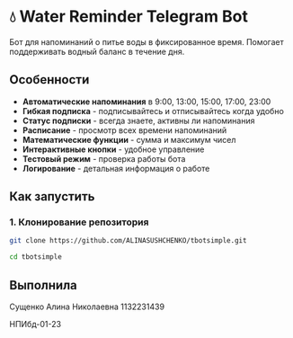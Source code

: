 # 💧 Water Reminder Telegram Bot

Бот для напоминаний о питье воды в фиксированное время. Помогает поддерживать водный баланс в течение дня.

## Особенности

- **Автоматические напоминания** в 9:00, 13:00, 15:00, 17:00, 23:00
- **Гибкая подписка** - подписывайтесь и отписывайтесь когда удобно
- **Статус подписки** - всегда знаете, активны ли напоминания
- **Расписание** - просмотр всех времени напоминаний
- **Математические функции** - сумма и максимум чисел
- **Интерактивные кнопки** - удобное управление
- **Тестовый режим** - проверка работы бота
- **Логирование** - детальная информация о работе

## Как запустить

### 1. Клонирование репозитория

```bash
git clone https://github.com/ALINASUSHCHENKO/tbotsimple.git
```
```bash
cd tbotsimple
```
## Выполнила
Сущенко Алина Николаевна 1132231439

НПИбд-01-23 

